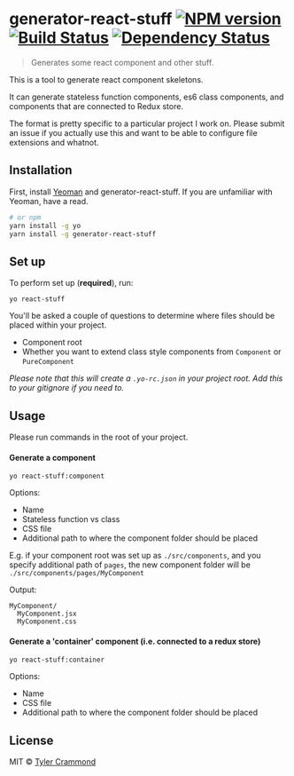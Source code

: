 # generator-react-stuff [![NPM version][npm-image]][npm-url] [![Build Status][travis-image]][travis-url] [![Dependency Status][daviddm-image]][daviddm-url]
> Generates some react component and other stuff.

This is a tool to generate react component skeletons.

It can generate stateless function components, es6 class components, and components
that are connected to Redux store.

The format is pretty specific to a particular project I work on. Please submit an issue if you actually use this and want to be able to configure file extensions and whatnot.

## Installation

First, install [Yeoman](http://yeoman.io) and generator-react-stuff. If you are unfamiliar with Yeoman, have a read.

```bash
# or npm
yarn install -g yo
yarn install -g generator-react-stuff
```

## Set up

To perform set up (**required**), run:

`yo react-stuff`

You'll be asked a couple of questions to determine where files should be placed within your project.

* Component root
* Whether you want to extend class style components from `Component` or `PureComponent`

*Please note that this will create a `.yo-rc.json` in your project root. Add this to your gitignore if you need to.*

## Usage

Please run commands in the root of your project.

#### Generate a component

`yo react-stuff:component`

Options:
* Name
* Stateless function vs class
* CSS file
* Additional path to where the component folder should be placed

E.g. if your component root was set up as `./src/components`, and you specify additional path of `pages`, the new component folder will be `./src/components/pages/MyComponent`

Output:
```
MyComponent/
  MyComponent.jsx
  MyComponent.css
```

#### Generate a 'container' component (i.e. connected to a redux store)

`yo react-stuff:container`

Options:
* Name
* CSS file
* Additional path to where the component folder should be placed

## License

MIT © [Tyler Crammond](http://tylercrammond.com)


[npm-image]: https://badge.fury.io/js/generator-react-stuff.svg
[npm-url]: https://npmjs.org/package/generator-react-stuff
[travis-image]: https://travis-ci.org/tcrammond/generator-react-stuff.svg?branch=master
[travis-url]: https://travis-ci.org/tcrammond/generator-react-stuff
[daviddm-image]: https://david-dm.org/tcrammond/generator-react-stuff.svg?theme=shields.io
[daviddm-url]: https://david-dm.org/tcrammond/generator-react-stuff
